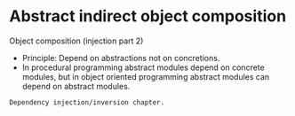 # Abstract indirect object composition 

Object composition (injection part 2)

- Principle: Depend on abstractions not on concretions.
- In procedural programming abstract modules depend on concrete modules, but in object oriented programming abstract modules can depend on abstract modules.

```{seealso}
Dependency injection/inversion chapter.
```
